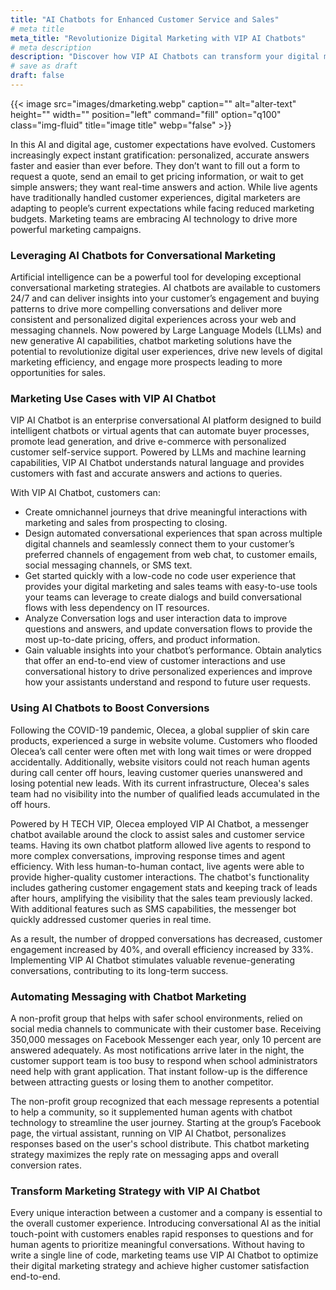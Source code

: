 ```yaml
---
title: "AI Chatbots for Enhanced Customer Service and Sales"
# meta title
meta_title: "Revolutionize Digital Marketing with VIP AI Chatbots"
# meta description
description: "Discover how VIP AI Chatbots can transform your digital marketing strategy. Enhance customer experiences, boost conversions, and streamline messaging for higher efficiency and customer satisfaction."
# save as draft
draft: false
---
```


{{< image src="images/dmarketing.webp" caption="" alt="alter-text" height="" width="" position="left" command="fill" option="q100" class="img-fluid" title="image title"  webp="false" >}}

In this AI and digital age, customer expectations have evolved. Customers increasingly expect instant gratification: personalized, accurate answers faster and easier than ever before. They don’t want to fill out a form to request a quote, send an email to get pricing information, or wait to get simple answers; they want real-time answers and action. While live agents have traditionally handled customer experiences, digital marketers are adapting to people’s current expectations while facing reduced marketing budgets. Marketing teams are embracing AI technology to drive more powerful marketing campaigns.

### Leveraging AI Chatbots for Conversational Marketing

Artificial intelligence can be a powerful tool for developing exceptional conversational marketing strategies. AI chatbots are available to customers 24/7 and can deliver insights into your customer’s engagement and buying patterns to drive more compelling conversations and deliver more consistent and personalized digital experiences across your web and messaging channels. Now powered by Large Language Models (LLMs) and new generative AI capabilities, chatbot marketing solutions have the potential to revolutionize digital user experiences, drive new levels of digital marketing efficiency, and engage more prospects leading to more opportunities for sales.

### Marketing Use Cases with VIP AI Chatbot

VIP AI Chatbot is an enterprise conversational AI platform designed to build intelligent chatbots or virtual agents that can automate buyer processes, promote lead generation, and drive e-commerce with personalized customer self-service support. Powered by LLMs and machine learning capabilities, VIP AI Chatbot understands natural language and provides customers with fast and accurate answers and actions to queries.

With VIP AI Chatbot, customers can:

- Create omnichannel journeys that drive meaningful interactions with marketing and sales from prospecting to closing.
- Design automated conversational experiences that span across multiple digital channels and seamlessly connect them to your customer’s preferred channels of engagement from web chat, to customer emails, social messaging channels, or SMS text.
- Get started quickly with a low-code no code user experience that provides your digital marketing and sales teams with easy-to-use tools your teams can leverage to create dialogs and build conversational flows with less dependency on IT resources.
- Analyze Conversation logs and user interaction data to improve questions and answers, and update conversation flows to provide the most up-to-date pricing, offers, and product information.
- Gain valuable insights into your chatbot’s performance. Obtain analytics that offer an end-to-end view of customer interactions and use conversational history to drive personalized experiences and improve how your assistants understand and respond to future user requests.

### Using AI Chatbots to Boost Conversions

Following the COVID-19 pandemic, Olecea, a global supplier of skin care products, experienced a surge in website volume. Customers who flooded Olecea’s call center were often met with long wait times or were dropped accidentally. Additionally, website visitors could not reach human agents during call center off hours, leaving customer queries unanswered and losing potential new leads. With its current infrastructure, Olecea's sales team had no visibility into the number of qualified leads accumulated in the off hours.

Powered by H TECH VIP, Olecea employed VIP AI Chatbot, a messenger chatbot available around the clock to assist sales and customer service teams. Having its own chatbot platform allowed live agents to respond to more complex conversations, improving response times and agent efficiency. With less human-to-human contact, live agents were able to provide higher-quality customer interactions. The chatbot's functionality includes gathering customer engagement stats and keeping track of leads after hours, amplifying the visibility that the sales team previously lacked. With additional features such as SMS capabilities, the messenger bot quickly addressed customer queries in real time.

As a result, the number of dropped conversations has decreased, customer engagement increased by 40%, and overall efficiency increased by 33%. Implementing VIP AI Chatbot stimulates valuable revenue-generating conversations, contributing to its long-term success.

### Automating Messaging with Chatbot Marketing

A non-profit group that helps with safer school environments, relied on social media channels to communicate with their customer base. Receiving 350,000 messages on Facebook Messenger each year, only 10 percent are answered adequately. As most notifications arrive later in the night, the customer support team is too busy to respond when school administrators need help with grant application. That instant follow-up is the difference between attracting guests or losing them to another competitor.

The non-profit group recognized that each message represents a potential to help a community, so it supplemented human agents with chatbot technology to streamline the user journey. Starting at the group’s Facebook page, the virtual assistant, running on VIP AI Chatbot, personalizes responses based on the user's school distribute. This chatbot marketing strategy maximizes the reply rate on messaging apps and overall conversion rates.

### Transform Marketing Strategy with VIP AI Chatbot

Every unique interaction between a customer and a company is essential to the overall customer experience. Introducing conversational AI as the initial touch-point with customers enables rapid responses to questions and for human agents to prioritize meaningful conversations. Without having to write a single line of code, marketing teams use VIP AI Chatbot to optimize their digital marketing strategy and achieve higher customer satisfaction end-to-end.
